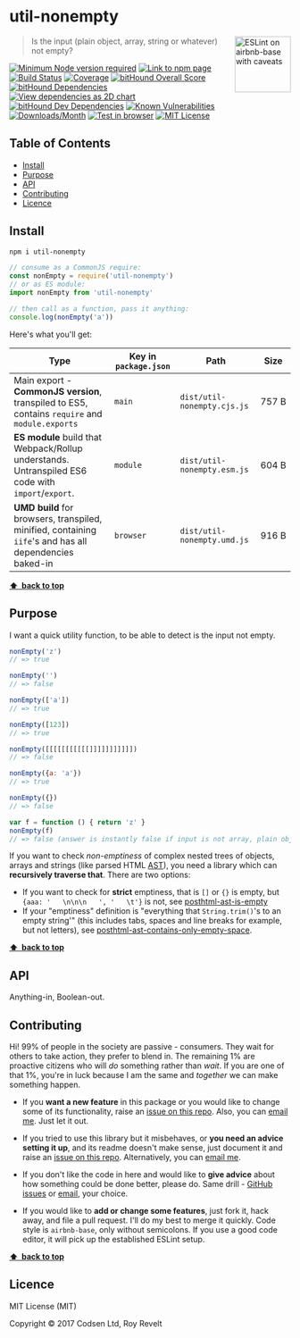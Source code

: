 # util-nonempty

<a href="https://github.com/revelt/eslint-on-airbnb-base-badge" style="float: right; padding: 0 0 20px 20px;"><img src="https://cdn.rawgit.com/revelt/eslint-on-airbnb-base-badge/0c3e46c9/lint-badge.svg" alt="ESLint on airbnb-base with caveats" width="100" align="right"></a>

> Is the input (plain object, array, string or whatever) not empty?

[![Minimum Node version required][node-img]][node-url]
[![Link to npm page][npm-img]][npm-url]
[![Build Status][travis-img]][travis-url]
[![Coverage][cov-img]][cov-url]
[![bitHound Overall Score][overall-img]][overall-url]
[![bitHound Dependencies][deps-img]][deps-url]
[![View dependencies as 2D chart][deps2d-img]][deps2d-url]
[![bitHound Dev Dependencies][dev-img]][dev-url]
[![Known Vulnerabilities][vulnerabilities-img]][vulnerabilities-url]
[![Downloads/Month][downloads-img]][downloads-url]
[![Test in browser][runkit-img]][runkit-url]
[![MIT License][license-img]][license-url]

## Table of Contents

<!-- START doctoc generated TOC please keep comment here to allow auto update -->
<!-- DON'T EDIT THIS SECTION, INSTEAD RE-RUN doctoc TO UPDATE -->


- [Install](#install)
- [Purpose](#purpose)
- [API](#api)
- [Contributing](#contributing)
- [Licence](#licence)

<!-- END doctoc generated TOC please keep comment here to allow auto update -->

## Install

```bash
npm i util-nonempty
```

```js
// consume as a CommonJS require:
const nonEmpty = require('util-nonempty')
// or as ES module:
import nonEmpty from 'util-nonempty'

// then call as a function, pass it anything:
console.log(nonEmpty('a'))
```

Here's what you'll get:

Type            | Key in `package.json` | Path  | Size
----------------|-----------------------|-------|--------
Main export - **CommonJS version**, transpiled to ES5, contains `require` and `module.exports` | `main`                | `dist/util-nonempty.cjs.js` | 757&nbsp;B
**ES module** build that Webpack/Rollup understands. Untranspiled ES6 code with `import`/`export`. | `module`              | `dist/util-nonempty.esm.js` | 604&nbsp;B
**UMD build** for browsers, transpiled, minified, containing `iife`'s and has all dependencies baked-in | `browser`            | `dist/util-nonempty.umd.js` | 916&nbsp;B

**[⬆ &nbsp;back to top](#)**

## Purpose

I want a quick utility function, to be able to detect is the input not empty.

```js
nonEmpty('z')
// => true

nonEmpty('')
// => false

nonEmpty(['a'])
// => true

nonEmpty([123])
// => true

nonEmpty([[[[[[[[[[[]]]]]]]]]]])
// => false

nonEmpty({a: 'a'})
// => true

nonEmpty({})
// => false

var f = function () { return 'z' }
nonEmpty(f)
// => false (answer is instantly false if input is not array, plain object or string)
```

If you want to check _non-emptiness_ of complex nested trees of objects, arrays and strings (like parsed HTML [AST](https://github.com/posthtml/posthtml-parser)), you need a library which can **recursively traverse that**. There are two options:

* If you want to check for **strict** emptiness, that is `[]` or `{}` is empty, but `{aaa: '   \n\n\n   ', '   \t'}` is not, see [posthtml-ast-is-empty](https://www.npmjs.com/package/posthtml-ast-is-empty)
* If your "emptiness" definition is "everything that `String.trim()`'s to an empty string'" (this includes tabs, spaces and line breaks for example, but not letters), see [posthtml-ast-contains-only-empty-space](https://www.npmjs.com/package/posthtml-ast-contains-only-empty-space).

**[⬆ &nbsp;back to top](#)**

## API

Anything-in, Boolean-out.

## Contributing

Hi! 99% of people in the society are passive - consumers. They wait for others to take action, they prefer to blend in. The remaining 1% are proactive citizens who will _do_ something rather than _wait_. If you are one of that 1%, you're in luck because I am the same and _together_ we can make something happen.

* If you **want a new feature** in this package or you would like to change some of its functionality, raise an [issue on this repo](https://github.com/codsen/util-nonempty/issues). Also, you can [email me](mailto:roy@codsen.com). Just let it out.

* If you tried to use this library but it misbehaves, or **you need an advice setting it up**, and its readme doesn't make sense, just document it and raise an [issue on this repo](https://github.com/codsen/util-nonempty/issues). Alternatively, you can [email me](mailto:roy@codsen.com).

* If you don't like the code in here and would like to **give advice** about how something could be done better, please do. Same drill - [GitHub issues](https://github.com/codsen/util-nonempty/issues) or [email](mailto:roy@codsen.com), your choice.

* If you would like to **add or change some features**, just fork it, hack away, and file a pull request. I'll do my best to merge it quickly. Code style is `airbnb-base`, only without semicolons. If you use a good code editor, it will pick up the established ESLint setup.

**[⬆ &nbsp;back to top](#)**

## Licence

MIT License (MIT)

Copyright © 2017 Codsen Ltd, Roy Revelt

[node-img]: https://img.shields.io/node/v/util-nonempty.svg?style=flat-square&label=works%20on%20node
[node-url]: https://www.npmjs.com/package/util-nonempty

[npm-img]: https://img.shields.io/npm/v/util-nonempty.svg?style=flat-square&label=release
[npm-url]: https://www.npmjs.com/package/util-nonempty

[travis-img]: https://img.shields.io/travis/codsen/util-nonempty.svg?style=flat-square
[travis-url]: https://travis-ci.org/codsen/util-nonempty

[cov-img]: https://coveralls.io/repos/github/codsen/util-nonempty/badge.svg?style=flat-square?branch=master
[cov-url]: https://coveralls.io/github/codsen/util-nonempty?branch=master

[overall-img]: https://img.shields.io/bithound/code/github/codsen/util-nonempty.svg?style=flat-square
[overall-url]: https://www.bithound.io/github/codsen/util-nonempty

[deps-img]: https://img.shields.io/bithound/dependencies/github/codsen/util-nonempty.svg?style=flat-square
[deps-url]: https://www.bithound.io/github/codsen/util-nonempty/master/dependencies/npm

[deps2d-img]: https://img.shields.io/badge/deps%20in%202D-see_here-08f0fd.svg?style=flat-square
[deps2d-url]: http://npm.anvaka.com/#/view/2d/util-nonempty

[dev-img]: https://img.shields.io/bithound/devDependencies/github/codsen/util-nonempty.svg?style=flat-square
[dev-url]: https://www.bithound.io/github/codsen/util-nonempty/master/dependencies/npm

[vulnerabilities-img]: https://snyk.io/test/github/codsen/util-nonempty/badge.svg?style=flat-square
[vulnerabilities-url]: https://snyk.io/test/github/codsen/util-nonempty

[downloads-img]: https://img.shields.io/npm/dm/util-nonempty.svg?style=flat-square
[downloads-url]: https://npmcharts.com/compare/util-nonempty

[runkit-img]: https://img.shields.io/badge/runkit-test_in_browser-a853ff.svg?style=flat-square
[runkit-url]: https://npm.runkit.com/util-nonempty

[license-img]: https://img.shields.io/npm/l/util-nonempty.svg?style=flat-square
[license-url]: https://github.com/codsen/util-nonempty/blob/master/license.md

